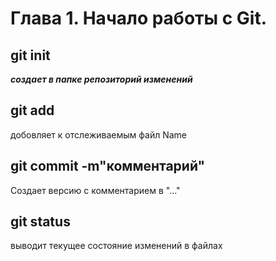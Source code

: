 # Глава 1. Начало работы с Git.

## git init

***создает в папке репозиторий изменений*** 

## git add

добовляет к отслеживаемым файл Name

## git commit -m"комментарий" 

Создает версию с комментарием в "..." 

## git status 

выводит текущее состояние изменений в файлах

